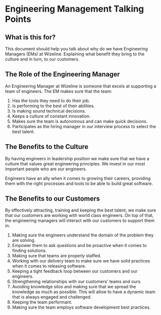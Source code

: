 # Engineering Management Talking Points

## What is this for?
This document should help you talk about why do we have Engineering Managers (EMs) at Wizeline. Explaining what benefit they bring to the culture and in turn, to our customers.

## The Role of the Engineering Manager
An Engineering Manager at Wizeline is someone that excels at supporting a team of engineers. The EM makes sure that the team:

1. Has the tools they need to do their job.
2. Is performing to the best of their abilities.
3. Is making sound technical decisions.
4. Keeps a culture of constant innovation.
5. Makes sure the team is autonomous and can make quick decisions.
6. Participates as the hiring manager in our interview process to select the best talent.

## The Benefits to the Culture
By having engineers in leadership position we make sure that we have a culture that values great engineering principles. We invest in our most important people who are our engineers.

Engineers have an ally when it comes to growing their careers, providing them with the right processes and tools to be able to build great software.

## The Benefits to our Customers
By effectively attracting, training and keeping the best talent; we make sure that our customers are working with world class engineers. On top of that, the engineering managers will interact with our customers to support them in:

1. Making sure the engineers understand the domain of the problem they are solving.
2. Empower them to ask questions and be proactive when it comes to finding solutions.
3. Making sure that teams are properly staffed.
4. Working with our delivery team to make sure we have solid practices when it comes to releasing software.
5. Keeping a tight feedback loop between our customers and our engineers.
6. Strengthening relationships with our customers’ teams and ours.
7. Avoiding knowledge silos and making sure that we spread the knowledge as much as possible. This will allow to have a dynamic team that is always engaged and challenged.
8. Keeping the team performant.
9. Making sure the team employs software development best practices.
